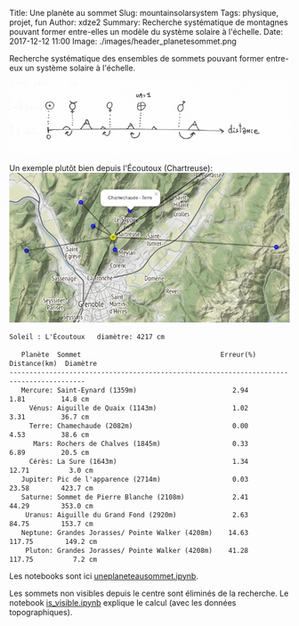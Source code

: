 Title: Une planète au sommet
Slug: mountainsolarsystem
Tags: physique, projet, fun
Author: xdze2
Summary: Recherche systématique de montagnes pouvant former entre-elles un modèle du système solaire à l'échelle.
Date: 2017-12-12 11:00
Image: ./images/header_planetesommet.png



Recherche systématique des ensembles de sommets pouvant former entre-eux un système solaire à l'échelle.


![schéma sommet - planète ](./images/sch_distance_planet.png)


Un exemple plutôt bien depuis l'Écoutoux (Chartreuse):
![schéma sommet - planète ](./images/map_ecoutoux_Chamechaude.png)


    Soleil : L'Écoutoux   diamètre: 4217 cm 

       Planète  Sommet                                   Erreur(%)   Distance(km)  Diamètre
    -----------------------------------------------------------------------------------------
       Mercure: Saint-Eynard (1359m)                        2.94       1.81         14.8 cm
         Vénus: Aiguille de Quaix (1143m)                   1.02       3.31         36.7 cm
         Terre: Chamechaude (2082m)                         0.00       4.53         38.6 cm
          Mars: Rochers de Chalves (1845m)                  0.33       6.89         20.5 cm
         Cérès: La Sure (1643m)                             1.34      12.71          3.0 cm
       Jupiter: Pic de l'apparence (2714m)                  0.03      23.58        423.7 cm
       Saturne: Sommet de Pierre Blanche (2108m)            2.41      44.29        353.0 cm
        Uranus: Aiguille du Grand Fond (2920m)              2.63      84.75        153.7 cm
       Neptune: Grandes Jorasses/ Pointe Walker (4208m)    14.63     117.75        149.2 cm
        Pluton: Grandes Jorasses/ Pointe Walker (4208m)    41.28     117.75          7.2 cm
        
        
        

Les notebooks sont ici [uneplaneteausommet.ipynb](https://github.com/xdze2/uneplaneteausommet).

Les sommets non visibles depuis le centre sont éliminés de la recherche. Le notebook [is_visible.ipynb](./is_visible.ipynb) explique le calcul (avec les données topographiques).


